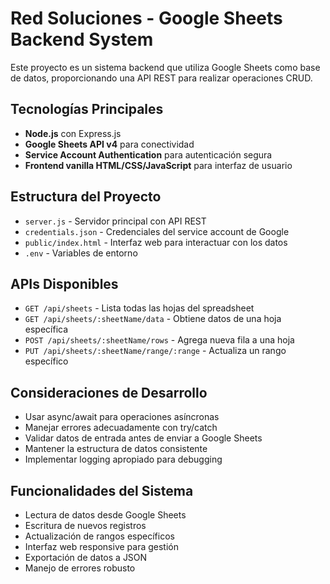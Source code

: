 <!-- Use this file to provide workspace-specific custom instructions to Copilot. For more details, visit https://code.visualstudio.com/docs/copilot/copilot-customization#_use-a-githubcopilotinstructionsmd-file -->

# Red Soluciones - Google Sheets Backend System

Este proyecto es un sistema backend que utiliza Google Sheets como base de datos, proporcionando una API REST para realizar operaciones CRUD.

## Tecnologías Principales
- **Node.js** con Express.js
- **Google Sheets API v4** para conectividad
- **Service Account Authentication** para autenticación segura
- **Frontend vanilla HTML/CSS/JavaScript** para interfaz de usuario

## Estructura del Proyecto
- `server.js` - Servidor principal con API REST
- `credentials.json` - Credenciales del service account de Google
- `public/index.html` - Interfaz web para interactuar con los datos
- `.env` - Variables de entorno

## APIs Disponibles
- `GET /api/sheets` - Lista todas las hojas del spreadsheet
- `GET /api/sheets/:sheetName/data` - Obtiene datos de una hoja específica
- `POST /api/sheets/:sheetName/rows` - Agrega nueva fila a una hoja
- `PUT /api/sheets/:sheetName/range/:range` - Actualiza un rango específico

## Consideraciones de Desarrollo
- Usar async/await para operaciones asíncronas
- Manejar errores adecuadamente con try/catch
- Validar datos de entrada antes de enviar a Google Sheets
- Mantener la estructura de datos consistente
- Implementar logging apropiado para debugging

## Funcionalidades del Sistema
- Lectura de datos desde Google Sheets
- Escritura de nuevos registros
- Actualización de rangos específicos
- Interfaz web responsive para gestión
- Exportación de datos a JSON
- Manejo de errores robusto
